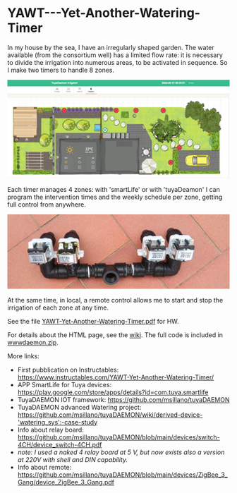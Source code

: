 # YAWT---Yet-Another-Watering-Timer

In my house by the sea, I have an irregularly shaped garden. The water available (from the consortium well) has a limited flow rate: it is necessary to divide the irrigation into numerous areas, to be activated in sequence. So I make two timers to handle 8 zones.

![garden](https://github.com/msillano/YAWT---Yet-Another-Watering-Timer/blob/main/img/web-garden.png?raw=true)

Each timer manages 4 zones: with 'smartLife' or with 'tuyaDeamon' I can program the intervention times and the weekly schedule per zone, getting full control from anywhere.


![distributor](https://github.com/msillano/YAWT---Yet-Another-Watering-Timer/blob/main/img/IMG_003.jpg?raw=true)

At the same time, in local, a remote control allows me to start and stop the irrigation of each zone at any time.

See the file  [YAWT-Yet-Another-Watering-Timer.pdf](https://github.com/msillano/YAWT---Yet-Another-Watering-Timer/blob/main/YAWT-Yet-Another-Watering-Timer.pdf) for HW.

For details about the HTML page, see the [wiki](https://github.com/msillano/tuyaDEAMON-applications/wiki/note-3-%E2%80%90-dynamic-HTML-pages). The full code is included in [wwwdaemon.zip](https://github.com/msillano/tuyaDEAMON-applications/tree/main/daemon.energy).

More links:

- First pubblication on Instructables: https://www.instructables.com/YAWT-Yet-Another-Watering-Timer/
- APP SmartLife for Tuya devices: https://play.google.com/store/apps/details?id=com.tuya.smartlife
- TuyaDAEMON IOT framework: https://github.com/msillano/tuyaDAEMON
- TuyaDAEMON advanced Watering project: https://github.com/msillano/tuyaDAEMON/wiki/derived-device-'watering_sys':-case-study
- Info about relay board: https://github.com/msillano/tuyaDAEMON/blob/main/devices/switch-4CH/device_switch-4CH.pdf
- _note: I used a naked 4 relay board at 5 V, but now exists also a version at 220V with shell and DIN capability._
- Info about remote: https://github.com/msillano/tuyaDAEMON/blob/main/devices/ZigBee_3_Gang/device_ZigBee_3_Gang.pdf
